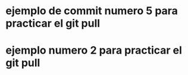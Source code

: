 # ejemplo de commit numero 5 para practicar el git pull
# ejemplo numero 2 para practicar el git pull
